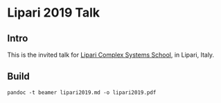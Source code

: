 # Lipari 2019 Talk

## Intro

This is the invited talk for [Lipari Complex Systems School](https://secs19.lipari.it/), in Lipari, Italy.

## Build

`pandoc -t beamer lipari2019.md -o lipari2019.pdf`
